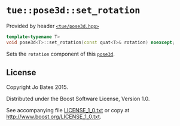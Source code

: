 `tue::pose3d::set_rotation`
===========================
Provided by header [`<tue/pose3d.hpp>`](../../headers/pose3d.md)

```c++
template<typename T>
void pose3d<T>::set_rotation(const quat<T>& rotation) noexcept;
```

Sets the `rotation` component of this [`pose3d`](../../headers/pose3d.md).

License
-------
Copyright Jo Bates 2015.

Distributed under the Boost Software License, Version 1.0.

See accompanying file [LICENSE_1_0.txt](../../../LICENSE_1_0.txt) or copy at
http://www.boost.org/LICENSE_1_0.txt.
